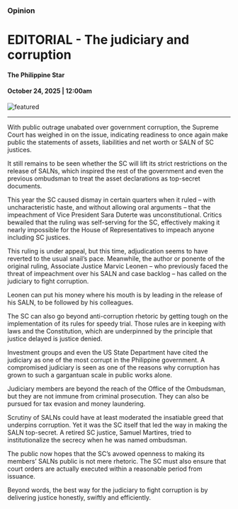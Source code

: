 ### Opinion

# EDITORIAL - The judiciary and corruption

#### The Philippine Star

#### October 24, 2025 | 12:00am

![featured](https://media.philstar.com/photos/2025/10/23/l_2025-10-23_21-54-10.jpg)

---

With public outrage unabated over government corruption, the Supreme Court has weighed in on the issue, indicating readiness to once again make public the statements of assets, liabilities and net worth or SALN of SC justices.

It still remains to be seen whether the SC will lift its strict restrictions on the release of SALNs, which inspired the rest of the government and even the previous ombudsman to treat the asset declarations as top-secret documents.

This year the SC caused dismay in certain quarters when it ruled – with uncharacteristic haste, and without allowing oral arguments – that the impeachment of Vice President Sara Duterte was unconstitutional. Critics bewailed that the ruling was self-serving for the SC, effectively making it nearly impossible for the House of Representatives to impeach anyone including SC justices.

This ruling is under appeal, but this time, adjudication seems to have reverted to the usual snail’s pace. Meanwhile, the author or ponente of the original ruling, Associate Justice Marvic Leonen – who previously faced the threat of impeachment over his SALN and case backlog – has called on the judiciary to fight corruption.

Leonen can put his money where his mouth is by leading in the release of his SALN, to be followed by his colleagues.

The SC can also go beyond anti-corruption rhetoric by getting tough on the implementation of its rules for speedy trial. Those rules are in keeping with laws and the Constitution, which are underpinned by the principle that justice delayed is justice denied.

Investment groups and even the US State Department have cited the judiciary as one of the most corrupt in the Philippine government. A compromised judiciary is seen as one of the reasons why corruption has grown to such a gargantuan scale in public works alone.

Judiciary members are beyond the reach of the Office of the Ombudsman, but they are not immune from criminal prosecution. They can also be pursued for tax evasion and money laundering.

Scrutiny of SALNs could have at least moderated the insatiable greed that underpins corruption. Yet it was the SC itself that led the way in making the SALN top-secret. A retired SC justice, Samuel Martires, tried to institutionalize the secrecy when he was named ombudsman.

The public now hopes that the SC’s avowed openness to making its members’ SALNs public is not mere rhetoric. The SC must also ensure that court orders are actually executed within a reasonable period from issuance.

Beyond words, the best way for the judiciary to fight corruption is by delivering justice honestly, swiftly and efficiently.